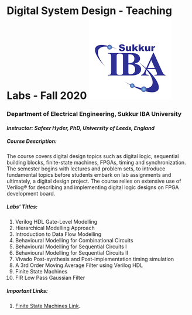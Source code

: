 
# Digital System Design - Teaching Labs - Fall 2020  ![alt text](/1546489864.png)


###  Department of Electrical Engineering, Sukkur IBA University
#### *Instructor: Safeer Hyder, PhD, University of Leeds, England*

##### Course Description:
The course covers digital design topics such as digital logic, sequential building blocks, finite-state machines, FPGAs, timing and synchronization. The semester begins with lectures and problem sets, to introduce fundamental topics before students embark on lab assignments and ultimately, a digital design project. The course relies on extensive use of Verilog® for describing and implementing digital logic designs on FPGA development board.

##### Labs' Titles:
1. Verilog HDL Gate-Level Modelling
2. Hierarchical Modelling Approach
3. Introduction to Data Flow Modelling
4. Behavioural Modelling for Combinational Circuits
5. Behavioural Modelling for Sequential Circuits I
6. Behavioural Modelling for Sequential Circuits II
7. Vivado Post-synthesis and Post-implementation timing simulation
8. A 3rd Order Moving Average Filter using Verilog HDL
9. Finite State Machines
10. FIR Low Pass Gaussian Filter 


##### Important Links:

1. [Finite State Machines Link](https://verilogguide.readthedocs.io/en/latest/verilog/fsm.html).

